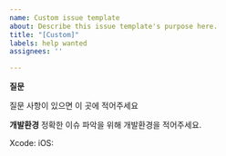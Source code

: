 ```yaml
---
name: Custom issue template
about: Describe this issue template's purpose here.
title: "[Custom]"
labels: help wanted
assignees: ''

---
```


**질문**

질문 사항이 있으면 이 곳에 적어주세요

**개발환경**
정확한 이슈 파악을 위해 개발환경을 적어주세요.

Xcode:
iOS:
